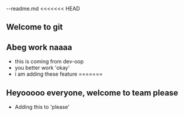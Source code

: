 --readme.md
<<<<<<< HEAD
## Welcome to git
## Abeg work naaaa
- this is coming from dev-oop
- you better work 'okay'
- i am adding these feature
=======
## Heyooooo everyone, welcome to team please
- Adding this to 'please'